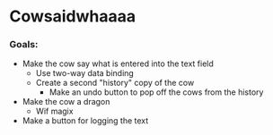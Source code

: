 # Cowsaidwhaaaa

### Goals:
* Make the cow say what is entered into the text field
  * Use two-way data binding
  * Create a second "history" copy of the cow
    * Make an undo button to pop off the cows from the history
* Make the cow a dragon
  * Wif magix
* Make a button for logging the text
